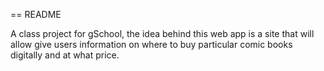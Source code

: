 == README

A class project for gSchool, the idea behind this web app is a site that will allow give users information on where to buy particular comic books digitally and at what price.
